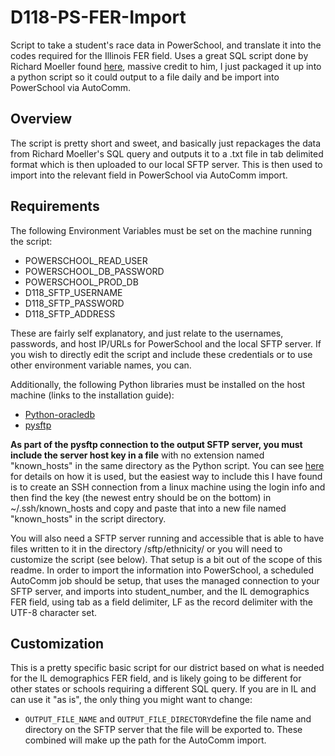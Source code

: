 # D118-PS-FER-Import

Script to take a student's race data in PowerSchool, and translate it into the codes required for the Illinois FER field. Uses a great SQL script done by Richard Moeller found [here](https://groups.io/g/psug-il/message/1483), massive credit to him, I just packaged it up into a python script so it could output to a file daily and be import into PowerSchool via AutoComm.

## Overview

The script is pretty short and sweet, and basically just repackages the data from Richard Moeller's SQL query and outputs it to a .txt file in tab delimited format which is then uploaded to our local SFTP server. This is then used to import into the relevant field in PowerSchool via AutoComm import.

## Requirements

The following Environment Variables must be set on the machine running the script:

- POWERSCHOOL_READ_USER
- POWERSCHOOL_DB_PASSWORD
- POWERSCHOOL_PROD_DB
- D118_SFTP_USERNAME
- D118_SFTP_PASSWORD
- D118_SFTP_ADDRESS

These are fairly self explanatory, and just relate to the usernames, passwords, and host IP/URLs for PowerSchool and the local SFTP server. If you wish to directly edit the script and include these credentials or to use other environment variable names, you can.

Additionally, the following Python libraries must be installed on the host machine (links to the installation guide):

- [Python-oracledb](https://python-oracledb.readthedocs.io/en/latest/user_guide/installation.html)
- [pysftp](https://pypi.org/project/pysftp/)

**As part of the pysftp connection to the output SFTP server, you must include the server host key in a file** with no extension named "known_hosts" in the same directory as the Python script. You can see [here](https://pysftp.readthedocs.io/en/release_0.2.9/cookbook.html#pysftp-cnopts) for details on how it is used, but the easiest way to include this I have found is to create an SSH connection from a linux machine using the login info and then find the key (the newest entry should be on the bottom) in ~/.ssh/known_hosts and copy and paste that into a new file named "known_hosts" in the script directory.

You will also need a SFTP server running and accessible that is able to have files written to it in the directory /sftp/ethnicity/ or you will need to customize the script (see below). That setup is a bit out of the scope of this readme.
In order to import the information into PowerSchool, a scheduled AutoComm job should be setup, that uses the managed connection to your SFTP server, and imports into student_number, and the IL demographics FER field, using tab as a field delimiter, LF as the record delimiter with the UTF-8 character set.

## Customization

This is a pretty specific basic script for our district based on what is needed for the IL demographics FER field, and is likely going to be different for other states or schools requiring a different SQL query. If you are in IL and can use it "as is", the only thing you might want to change:

- `OUTPUT_FILE_NAME` and `OUTPUT_FILE_DIRECTORY`define the file name and directory on the SFTP server that the file will be exported to. These combined will make up the path for the AutoComm import.
